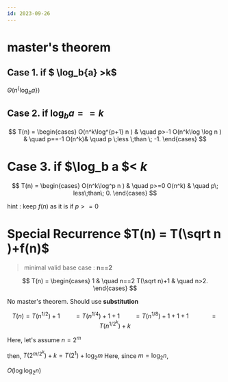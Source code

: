 ```yaml
---
id: 2023-09-26
---
```


# master's theorem

## Case 1. if $ \log_b{a} >k$
$\Theta(n^ \{\log_b a \})$
## Case 2. if $\log_b{a}==k$

$$
T(n) = \begin{cases}
O(n^k\log^{p+1} n ) & \quad p>-1 
O(n^k\log \log n ) & \quad p==-1
O(n^k)& \quad p \;less \;than \; -1.
\end{cases}
$$

# Case 3. if $\log_b a $&lt; $k$

$$
T(n) = \begin{cases}
O(n^k\log^p n ) & \quad p>=0
O(n^k) & \quad p\; less\;than\; 0.
\end{cases}
$$

hint : keep $f(n)$ as it is if $p>=0$


# Special Recurrence $T(n) = T(\sqrt n )+f(n)$

> minimal valid base case : **n==2**

$$
T(n) = \begin{cases}
1 & \quad n==2 
T(\sqrt n)+1 & \quad n>2.
\end{cases}
$$

No master's theorem. Should use **substitution**

$$
T(n) = T(n^{1/2})+1
\quad\quad=T(n^{1/4})+1+1
\quad\quad=T(n^{1/8})+1+1+1
\quad
\quad\quad=T(n^{1/2^k})+k
$$

Here, let's assume $n=2^m$

then, $T(2^{m/2^k})+k=T(2^1)+\log_2{m}$
Here, since $m=\log_2{n}$,

$O(\log \log_2 n )$
